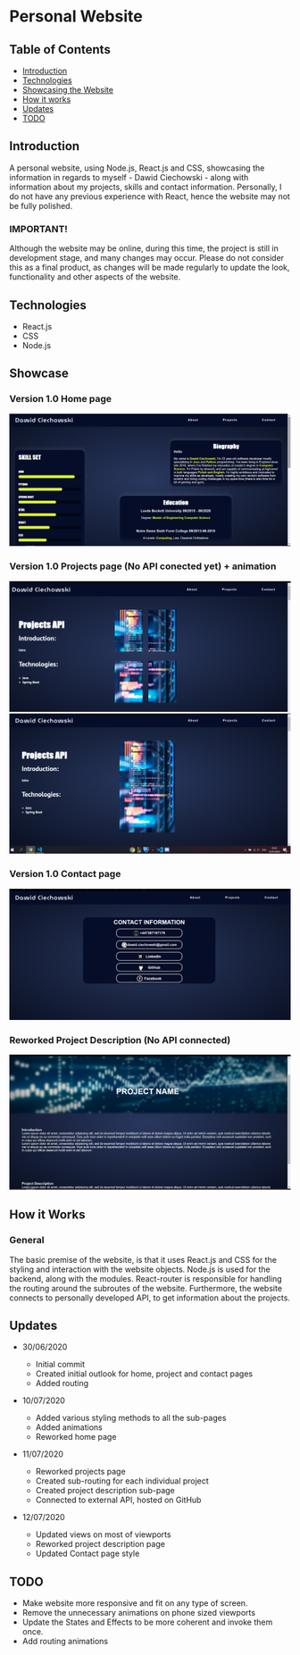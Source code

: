 # Personal Website

## Table of Contents

- [ Introduction ](#intro)
- [ Technologies ](#tech)
- [ Showcasing the Website ](#showcase)
- [ How it works ](#about)
- [ Updates ](#updates)
- [ TODO ](#todo)


<a name="intro"></a>
## Introduction

A personal website, using Node.js, React.js and CSS, showcasing the information in regards to myself - Dawid Ciechowski - along
with information about my projects, skills and contact information. Personally, I do not have any previous experience with React,
hence the website may not be fully polished. 

### IMPORTANT!

Although the website may be online, during this time, the project is still in development stage, and many changes may occur.
Please do not consider this as a final product, as changes will be made regularly to update the look, functionality and other
aspects of the website.


<a name="tech"></a>
## Technologies

- React.js
- CSS
- Node.js


<a name="showcase"></a>
## Showcase

### Version 1.0 Home page

![alt text](https://github.com/DawidCiechowski/Wizytowka/blob/master/imgs/2020-07-12%20(5).png)

### Version 1.0 Projects page (No API conected yet) + animation

![alt text](https://github.com/DawidCiechowski/Wizytowka/blob/master/imgs/2020-07-12%20(6).png)
![alt text](https://github.com/DawidCiechowski/Wizytowka/blob/master/imgs/2020-07-12%20(7).png)

### Version 1.0 Contact page

![alt text](https://github.com/DawidCiechowski/Wizytowka/blob/master/imgs/2020-07-12%20(8).png)

### Reworked Project Description (No API connected)

![alt text](https://github.com/DawidCiechowski/Wizytowka/blob/master/imgs/2020-07-13%20(2).png)

<a name="about"></a>
## How it Works

### General

The basic premise of the website, is that it uses React.js and CSS for the styling and interaction with the website objects. 
Node.js is used for the backend, along with the modules. React-router is responsible for handling the routing around the 
subroutes of the website. Furthermore, the website connects to personally developed API, to get information about the projects. 

<a name="updates"></a>
## Updates

* 30/06/2020
    * Initial commit
    * Created initial outlook for home, project and contact pages
    * Added routing

* 10/07/2020
    * Added various styling methods to all the sub-pages
    * Added animations
    * Reworked home page

* 11/07/2020
    * Reworked projects page
    * Created sub-routing for each individual project
    * Created project description sub-page
    * Connected to external API, hosted on GitHub

* 12/07/2020
    * Updated views on most of viewports
    * Reworked project description page
    * Updated Contact page style

<a name="todo"><a>
## TODO

- Make website more responsive and fit on any type of screen.
- Remove the unnecessary animations on phone sized viewports
- Update the States and Effects to be more coherent and invoke them once. 
- Add routing animations